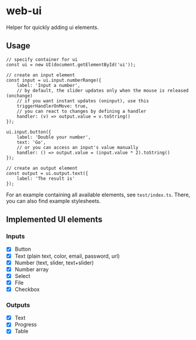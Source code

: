 # web-ui

Helper for quickly adding ui elements.

## Usage

```TS
// specify container for ui
const ui = new UI(document.getElementById('ui'));

// create an input element
const input = ui.input.numberRange({
    label: 'Input a number',
    // by default, the slider updates only when the mouse is released (onchange)
    // if you want instant updates (oninput), use this
    triggerHandlerOnMove: true,
    // you can react to changes by defining a handler
    handler: (v) => output.value = v.toString()
});

ui.input.button({
    label: 'Double your number',
    text: 'Go',
    // or you can access an input's value manually
    handler: () => output.value = (input.value * 2).toString()
});

// create an output element
const output = ui.output.text({
    label: 'The result is'
});
```

For an example containing all available elements, see `test/index.ts`. There, you can also find example stylesheets.

## Implemented UI elements

### Inputs

- [x] Button
- [x] Text (plain text, color, email, password, url)
- [x] Number (text, slider, text+slider)
- [x] Number array
- [x] Select
- [x] File
- [x] Checkbox

### Outputs

- [x] Text
- [x] Progress
- [x] Table
